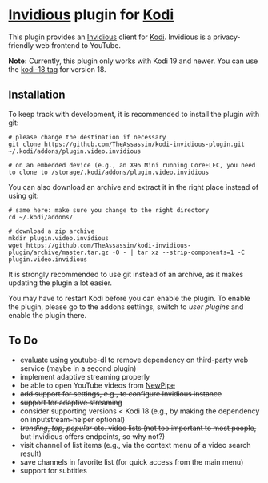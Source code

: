 # [Invidious](https://invidio.us) plugin for [Kodi](https://kodi.tv)

This plugin provides an [Invidious](https://invidio.us) client for [Kodi](https://kodi.tv). Invidious is a privacy-friendly web frontend to YouTube.

**Note:** Currently, this plugin only works with Kodi 19 and newer. You can use the [kodi-18 tag](https://github.com/TheAssassin/kodi-invidious-plugin/releases/tag/kodi-18) for version 18.


## Installation

To keep track with development, it is recommended to install the plugin with git:

```shell script
# please change the destination if necessary
git clone https://github.com/TheAssassin/kodi-invidious-plugin.git ~/.kodi/addons/plugin.video.invidious

# on an embedded device (e.g., an X96 Mini running CoreELEC, you need to clone to /storage/.kodi/addons/plugin.video.invidious
```

You can also download an archive and extract it in the right place instead of using git:

```shell script
# same here: make sure you change to the right directory
cd ~/.kodi/addons/

# download a zip archive
mkdir plugin.video.invidious
wget https://github.com/TheAssassin/kodi-invidious-plugin/archive/master.tar.gz -O - | tar xz --strip-components=1 -C plugin.video.invidious
```

It is strongly recommended to use git instead of an archive, as it makes updating the plugin a lot easier.

You may have to restart Kodi before you can enable the plugin. To enable the plugin, please go to the addons settings, switch to *user plugins* and enable the plugin there.


## To Do

- evaluate using youtube-dl to remove dependency on third-party web service (maybe in a second plugin)
- implement adaptive streaming properly
- be able to open YouTube videos from [NewPipe](https://newpipe.net)
- ~~add support for settings, e.g., to configure Invidious instance~~
- ~~support for adaptive streaming~~
- consider supporting versions < Kodi 18 (e.g., by making the dependency on inputstream-helper optional)
- ~~*trending*, *top*, *popular* etc. video lists (not too important to most people, but Invidious offers endpoints, so why not?)~~
- visit channel of list items (e.g., via the context menu of a video search result)
- save channels in favorite list (for quick access from the main menu)
- support for subtitles
